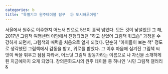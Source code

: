 ```yaml
---
categories: b
title: "특별기고 원주테이블 탐구  ③ 도시하루여행"
---
```

서울에서 원주로 이주한지 어느새 만으로 5년이 훌쩍 넘었다. 모든 것이 낯설었던 그 해, 2017년 그림책 여행센터 이담에서 진행되었던 "하고 싶었어 그림책 워크숍" 과정을 수강하게 되면서, 그림책의 매력을 처음으로 알게 되었다. 단순히 "아이들이 보는 책" 정도로 생각했던 그림책에서 감동을 받고, 위로를 받았다. 그 이후 마음에 심겨진 그림책 씨앗이 싹을 튀우고 점점 자라서, 어느덧 그림책 활동가라는 이름으로 나 자신을 소개하게 된 지금에까지 오게 되었다. 창의문화도시의 원주 테이블 중 하나인 &#39;시민 그림책 갤러리&